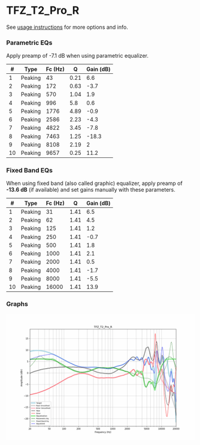 # TFZ_T2_Pro_R
See [usage instructions](https://github.com/jaakkopasanen/AutoEq#usage) for more options and info.

### Parametric EQs
Apply preamp of -7.1 dB when using parametric equalizer.

|   # | Type    |   Fc (Hz) |    Q |   Gain (dB) |
|-----|---------|-----------|------|-------------|
|   1 | Peaking |        43 | 0.21 |         6.6 |
|   2 | Peaking |       172 | 0.63 |        -3.7 |
|   3 | Peaking |       570 | 1.04 |         1.9 |
|   4 | Peaking |       996 | 5.8  |         0.6 |
|   5 | Peaking |      1776 | 4.89 |        -0.9 |
|   6 | Peaking |      2586 | 2.23 |        -4.3 |
|   7 | Peaking |      4822 | 3.45 |        -7.8 |
|   8 | Peaking |      7463 | 1.25 |       -18.3 |
|   9 | Peaking |      8108 | 2.19 |         2   |
|  10 | Peaking |      9657 | 0.25 |        11.2 |

### Fixed Band EQs
When using fixed band (also called graphic) equalizer, apply preamp of **-13.6 dB** (if available) and set gains manually with these parameters.

|   # | Type    |   Fc (Hz) |    Q |   Gain (dB) |
|-----|---------|-----------|------|-------------|
|   1 | Peaking |        31 | 1.41 |         6.5 |
|   2 | Peaking |        62 | 1.41 |         4.5 |
|   3 | Peaking |       125 | 1.41 |         1.2 |
|   4 | Peaking |       250 | 1.41 |        -0.7 |
|   5 | Peaking |       500 | 1.41 |         1.8 |
|   6 | Peaking |      1000 | 1.41 |         2.1 |
|   7 | Peaking |      2000 | 1.41 |         0.5 |
|   8 | Peaking |      4000 | 1.41 |        -1.7 |
|   9 | Peaking |      8000 | 1.41 |        -5.5 |
|  10 | Peaking |     16000 | 1.41 |        13.9 |

### Graphs
![](./TFZ_T2_Pro_R.png)
